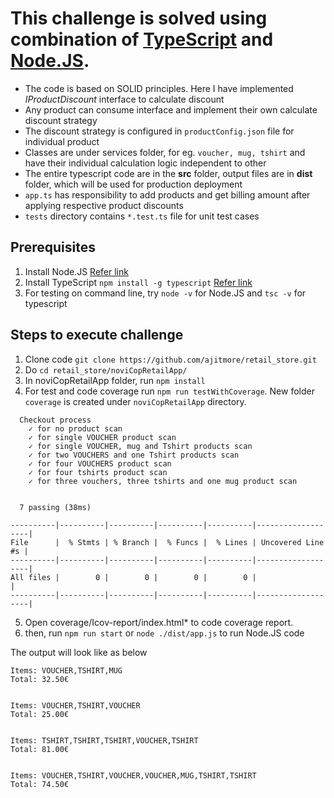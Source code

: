 # This challenge is solved using combination of **[TypeScript](http://www.typescriptlang.org/)** and **[Node.JS](https://nodejs.org/en/)**.

* The code is based on SOLID principles. Here I have implemented *IProductDiscount* interface to calculate discount
* Any product can consume interface and implement their own calculate discount strategy
* The discount strategy is configured in `productConfig.json` file for individual product
* Classes are under services folder, for eg. `voucher, mug, tshirt` and have their individual calculation logic independent to other
* The entire typescript code are in the **src** folder, output files are in **dist** folder, which will be used for production deployment
* `app.ts` has responsibility to add products and get billing amount after applying respective product discounts
* `tests` directory contains `*.test.ts` file for unit test cases

## Prerequisites
1. Install Node.JS [Refer link](https://nodejs.org/en/download/)
2. Install TypeScript `npm install -g typescript` [Refer link](http://www.typescriptlang.org/index.html#download-links)
3. For testing on command line, try `node -v` for Node.JS and `tsc -v` for typescript

## Steps to execute challenge

1. Clone code `git clone https://github.com/ajitmore/retail_store.git`
2. Do `cd retail_store/noviCopRetailApp/`
3. In noviCopRetailApp folder, run `npm install`
4. For test and code coverage run `npm run testWithCoverage`. New folder `coverage` is created under `noviCopRetailApp` directory. 
```  
  Checkout process
    ✓ for no product scan
    ✓ for single VOUCHER product scan
    ✓ for single VOUCHER, mug and Tshirt products scan
    ✓ for two VOUCHERS and one Tshirt products scan
    ✓ for four VOUCHERS product scan
    ✓ for four tshirts product scan
    ✓ for three vouchers, three tshirts and one mug product scan


  7 passing (38ms)

----------|----------|----------|----------|----------|-------------------|
File      |  % Stmts | % Branch |  % Funcs |  % Lines | Uncovered Line #s |
----------|----------|----------|----------|----------|-------------------|
All files |        0 |        0 |        0 |        0 |                   |
----------|----------|----------|----------|----------|-------------------|
```
5. Open coverage/Icov-report/index.html* to code coverage report.
6. then, run `npm run start` or `node ./dist/app.js` to run Node.JS code

The output will look like as below
```
Items: VOUCHER,TSHIRT,MUG
Total: 32.50€


Items: VOUCHER,TSHIRT,VOUCHER
Total: 25.00€


Items: TSHIRT,TSHIRT,TSHIRT,VOUCHER,TSHIRT
Total: 81.00€


Items: VOUCHER,TSHIRT,VOUCHER,VOUCHER,MUG,TSHIRT,TSHIRT
Total: 74.50€
```
